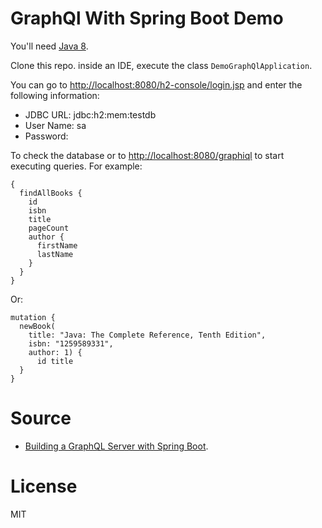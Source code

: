 # GraphQl With Spring Boot Demo 

You'll need [Java 8](https://www.oracle.com/technetwork/java/javase/downloads/jdk8-downloads-2133151.html).

Clone this repo. 
inside an IDE, execute the class `DemoGraphQlApplication`.

You can go to [http://localhost:8080/h2-console/login.jsp](http://localhost:8080/h2-console/login.jsp) and enter the following information:
- JDBC URL: jdbc:h2:mem:testdb
- User Name: sa
- Password: <blank>

To check the database or to [http://localhost:8080/graphiql](http://localhost:8080/graphiql) to start executing queries. For example:
```
{
  findAllBooks {
    id
    isbn
    title
    pageCount
    author {
      firstName
      lastName
    }
  }
}
```

Or:
```
mutation {
  newBook(
    title: "Java: The Complete Reference, Tenth Edition", 
    isbn: "1259589331", 
    author: 1) {
      id title
  }
}
```
# Source
 * [Building a GraphQL Server with Spring Boot](https://www.pluralsight.com/guides/java-and-j2ee/building-a-graphql-server-with-spring-boot).

# License
MIT

